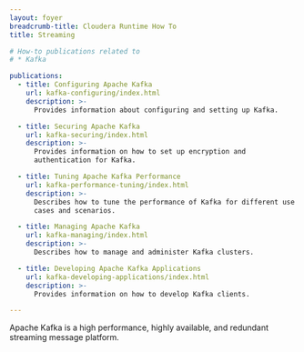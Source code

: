 ```yaml
---
layout: foyer
breadcrumb-title: Cloudera Runtime How To
title: Streaming

# How-to publications related to
# * Kafka

publications:
  - title: Configuring Apache Kafka
    url: kafka-configuring/index.html
    description: >-
      Provides information about configuring and setting up Kafka.

  - title: Securing Apache Kafka
    url: kafka-securing/index.html
    description: >-
      Provides information on how to set up encryption and
      authentication for Kafka.

  - title: Tuning Apache Kafka Performance
    url: kafka-performance-tuning/index.html
    description: >-
      Describes how to tune the performance of Kafka for different use
      cases and scenarios.

  - title: Managing Apache Kafka
    url: kafka-managing/index.html
    description: >-
      Describes how to manage and administer Kafka clusters.

  - title: Developing Apache Kafka Applications
    url: kafka-developing-applications/index.html
    description: >-
      Provides information on how to develop Kafka clients.

---
```

Apache Kafka is a high performance, highly available, and redundant
streaming message platform.
